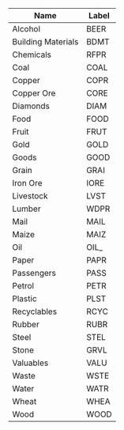 | Name               | Label |
|--------------------|-------|
| Alcohol            | BEER  |
| Building Materials | BDMT  |
| Chemicals          | RFPR  |
| Coal               | COAL  |
| Copper             | COPR  |
| Copper Ore         | CORE  |
| Diamonds           | DIAM  |
| Food               | FOOD  |
| Fruit              | FRUT  |
| Gold               | GOLD  |
| Goods              | GOOD  |
| Grain              | GRAI  |
| Iron Ore           | IORE  |
| Livestock          | LVST  |
| Lumber             | WDPR  |
| Mail               | MAIL  |
| Maize              | MAIZ  |
| Oil                | OIL_  |
| Paper              | PAPR  |
| Passengers         | PASS  |
| Petrol             | PETR  |
| Plastic            | PLST  |
| Recyclables        | RCYC  |
| Rubber             | RUBR  |
| Steel              | STEL  |
| Stone              | GRVL  |
| Valuables          | VALU  |
| Waste              | WSTE  |
| Water              | WATR  |
| Wheat              | WHEA  |
| Wood               | WOOD  |


